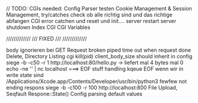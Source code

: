 // TODO: CGIs needed:
Config Parser testen
Cookie Management & Session Management,
try/catches check ob alle richtig sind und das richtige abfangen
CGI error catchen und reset und init....
server restart
server shutdown
Index CGI
CGI Variables

/////////////
/// FIXED ///
/////////////

body ignorieren bei GET Request
broken piped
time out when request done
Delete,
Directory Listing
cgi kill(pid)
client_body_size should inherit in config
siege -b -c50 -r 1 http://localhost:80/hello.py -> liefert mal 4 bytes mal 0
echo -ne '' | nc localhost ===> EOF stuff handling
kqeue EOF wenn wir in write state sind
/Applications/Xcode.app/Contents/Developer/usr/bin/python3 fewfew not ending respons
siege -b -c100 -r 100 http://localhost:800
File Upload,
Seqfault Respone::State()
Config parsing default values

